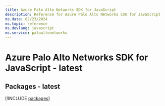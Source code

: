 ```yaml
---
title: Azure Palo Alto Networks SDK for JavaScript
description: Reference for Azure Palo Alto Networks SDK for JavaScript
ms.date: 02/23/2024
ms.topic: reference
ms.devlang: javascript
ms.service: paloaltonetworks
---
```

# Azure Palo Alto Networks SDK for JavaScript - latest
## Packages - latest
[!INCLUDE [packages](palo-alto-networks-index.md)]
